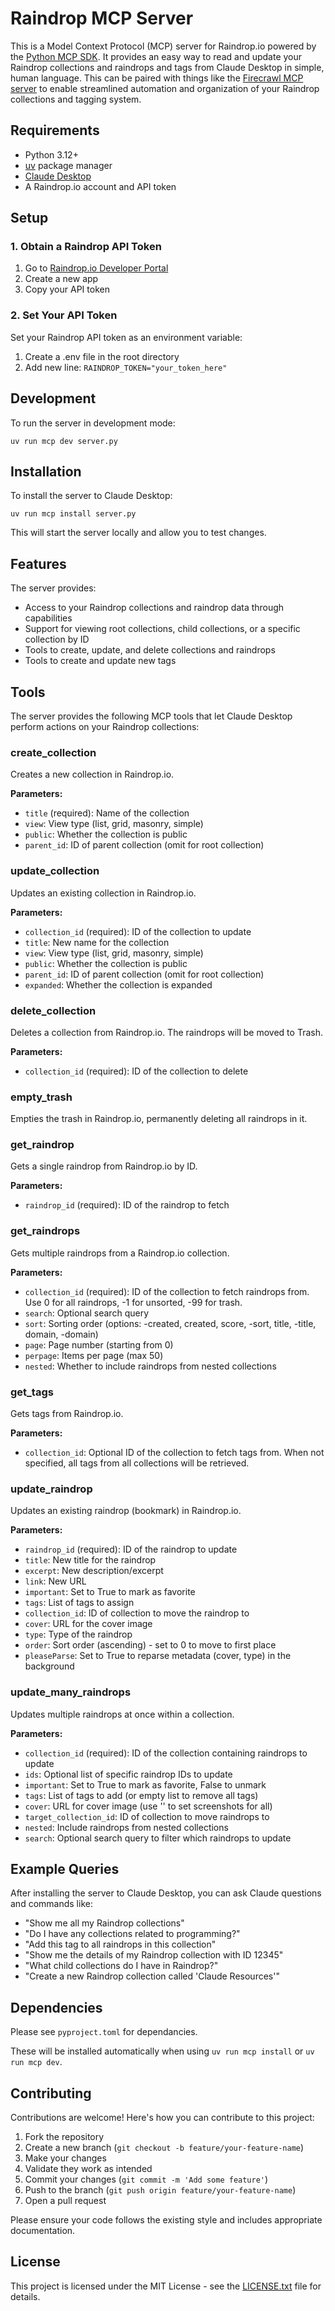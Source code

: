 # Raindrop MCP Server

This is a Model Context Protocol (MCP) server for Raindrop.io powered by the [Python MCP SDK](https://github.com/modelcontextprotocol/python-sdk/tree/main). It provides an easy way to read and update your Raindrop collections and raindrops and tags from Claude Desktop in simple, human language. This can be paired with things like the [Firecrawl MCP server](https://github.com/mendableai/firecrawl-mcp-server#) to enable streamlined automation and organization of your Raindrop collections and tagging system.

## Requirements

- Python 3.12+
- [uv](https://github.com/astral-sh/uv) package manager
- [Claude Desktop](https://claude.ai/desktop)
- A Raindrop.io account and API token

## Setup

### 1. Obtain a Raindrop API Token

1. Go to [Raindrop.io Developer Portal](https://app.raindrop.io/settings/integrations)
2. Create a new app
3. Copy your API token

### 2. Set Your API Token

Set your Raindrop API token as an environment variable:

1. Create a .env file in the root directory
2. Add new line: ```RAINDROP_TOKEN="your_token_here"```


## Development

To run the server in development mode:

```
uv run mcp dev server.py
```

## Installation

To install the server to Claude Desktop:

```
uv run mcp install server.py
```

This will start the server locally and allow you to test changes.

## Features

The server provides:

- Access to your Raindrop collections and raindrop data through capabilities
- Support for viewing root collections, child collections, or a specific collection by ID
- Tools to create, update, and delete collections and raindrops
- Tools to create and update new tags 

## Tools

The server provides the following MCP tools that let Claude Desktop perform actions on your Raindrop collections:

### create_collection

Creates a new collection in Raindrop.io.

**Parameters:**
- `title` (required): Name of the collection
- `view`: View type (list, grid, masonry, simple)
- `public`: Whether the collection is public
- `parent_id`: ID of parent collection (omit for root collection)

### update_collection

Updates an existing collection in Raindrop.io.

**Parameters:**
- `collection_id` (required): ID of the collection to update
- `title`: New name for the collection
- `view`: View type (list, grid, masonry, simple)
- `public`: Whether the collection is public
- `parent_id`: ID of parent collection (omit for root collection)
- `expanded`: Whether the collection is expanded

### delete_collection

Deletes a collection from Raindrop.io. The raindrops will be moved to Trash.

**Parameters:**
- `collection_id` (required): ID of the collection to delete

### empty_trash

Empties the trash in Raindrop.io, permanently deleting all raindrops in it.

### get_raindrop

Gets a single raindrop from Raindrop.io by ID.

**Parameters:**
- `raindrop_id` (required): ID of the raindrop to fetch

### get_raindrops

Gets multiple raindrops from a Raindrop.io collection.

**Parameters:**
- `collection_id` (required): ID of the collection to fetch raindrops from. Use 0 for all raindrops, -1 for unsorted, -99 for trash.
- `search`: Optional search query
- `sort`: Sorting order (options: -created, created, score, -sort, title, -title, domain, -domain)
- `page`: Page number (starting from 0)
- `perpage`: Items per page (max 50)
- `nested`: Whether to include raindrops from nested collections

### get_tags

Gets tags from Raindrop.io.

**Parameters:**
- `collection_id`: Optional ID of the collection to fetch tags from. When not specified, all tags from all collections will be retrieved.

### update_raindrop

Updates an existing raindrop (bookmark) in Raindrop.io.

**Parameters:**
- `raindrop_id` (required): ID of the raindrop to update
- `title`: New title for the raindrop
- `excerpt`: New description/excerpt
- `link`: New URL
- `important`: Set to True to mark as favorite
- `tags`: List of tags to assign
- `collection_id`: ID of collection to move the raindrop to
- `cover`: URL for the cover image
- `type`: Type of the raindrop
- `order`: Sort order (ascending) - set to 0 to move to first place
- `pleaseParse`: Set to True to reparse metadata (cover, type) in the background

### update_many_raindrops

Updates multiple raindrops at once within a collection.

**Parameters:**
- `collection_id` (required): ID of the collection containing raindrops to update
- `ids`: Optional list of specific raindrop IDs to update
- `important`: Set to True to mark as favorite, False to unmark
- `tags`: List of tags to add (or empty list to remove all tags)
- `cover`: URL for cover image (use '<screenshot>' to set screenshots for all)
- `target_collection_id`: ID of collection to move raindrops to
- `nested`: Include raindrops from nested collections
- `search`: Optional search query to filter which raindrops to update

## Example Queries

After installing the server to Claude Desktop, you can ask Claude questions and commands like:

- "Show me all my Raindrop collections"
- "Do I have any collections related to programming?"
- "Add this tag to all raindrops in this collection"
- "Show me the details of my Raindrop collection with ID 12345"
- "What child collections do I have in Raindrop?"
- "Create a new Raindrop collection called 'Claude Resources'"
  
## Dependencies

Please see `pyproject.toml` for dependancies.

These will be installed automatically when using `uv run mcp install` or `uv run mcp dev`.

## Contributing

Contributions are welcome! Here's how you can contribute to this project:

1. Fork the repository
2. Create a new branch (`git checkout -b feature/your-feature-name`)
3. Make your changes
4. Validate they work as intended
5. Commit your changes (`git commit -m 'Add some feature'`)
6. Push to the branch (`git push origin feature/your-feature-name`)
7. Open a pull request

Please ensure your code follows the existing style and includes appropriate documentation.

## License

This project is licensed under the MIT License - see the [LICENSE.txt](LICENSE.txt) file for details.

